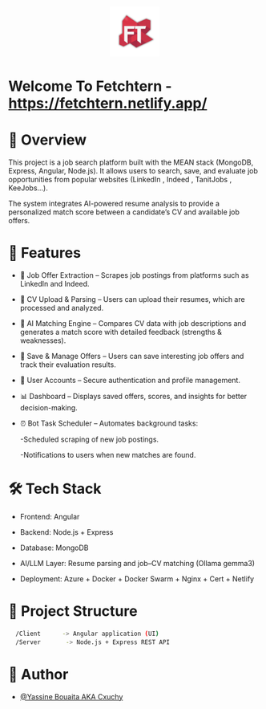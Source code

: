 <p align="center">
  <img src="https://raw.githubusercontent.com/Cxuchy/Internship-App/refs/heads/master/Client/src/assets/img/favicon.png" alt="Logo" width="100">
</p>

# Welcome To Fetchtern - https://fetchtern.netlify.app/
# 📌 Overview

This project is a job search platform built with the MEAN stack (MongoDB, Express, Angular, Node.js).
It allows users to search, save, and evaluate job opportunities from popular websites (LinkedIn , Indeed , TanitJobs , KeeJobs...). 

The system integrates AI-powered resume analysis to provide a personalized match score between a candidate’s CV and available job offers.

# 🚀 Features

- 🔎 Job Offer Extraction – Scrapes job postings from platforms such as LinkedIn and Indeed.

- 📂 CV Upload & Parsing – Users can upload their resumes, which are processed and analyzed.

- 🤖 AI Matching Engine – Compares CV data with job descriptions and generates a match score with detailed feedback (strengths & weaknesses).

- 💾 Save & Manage Offers – Users can save interesting job offers and track their evaluation results.

- 👤 User Accounts – Secure authentication and profile management.

- 📊 Dashboard – Displays saved offers, scores, and insights for better decision-making.

- ⏰ Bot Task Scheduler – Automates background tasks:

    -Scheduled scraping of new job postings.
    
    -Notifications to users when new matches are found.

# 🛠️ Tech Stack

- Frontend: Angular

- Backend: Node.js + Express

- Database: MongoDB

- AI/LLM Layer: Resume parsing and job–CV matching (Ollama gemma3)

- Deployment: Azure + Docker + Docker Swarm + Nginx + Cert + Netlify 


# 📂 Project Structure

```bash
  /Client      -> Angular application (UI)
  /Server       -> Node.js + Express REST API
```


# 👤 Author

- [@Yassine Bouaita AKA Cxuchy ](https://www.linkedin.com/in/bouaita-yassine-a7230323a/)




